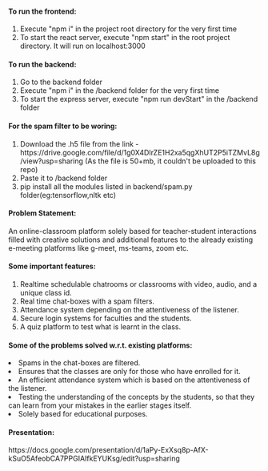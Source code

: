<h4>To run the frontend:</h4>
<ol>
  <li>Execute "npm i" in the project root directory for the very first time</li>
  <li>To start the react server, execute "npm start" in the root project directory. It will run on localhost:3000</li>
</ol>

<h4>To run the backend:</h4>
<ol>
  <li>Go to the backend folder</li>
  <li>Execute "npm i" in the /backend folder for the very first time</li>
  <li>To start the express server, execute "npm run devStart" in the /backend folder</li>
</ol>

<h4>For the spam filter to be woring:</h4>
<ol>
  <li>Download the .h5 file from the link - https://drive.google.com/file/d/1g0X4DIrZE1H2xa5qgXhUT2P5iTZMvL8g/view?usp=sharing (As the file is 50+mb, it couldn't be uploaded to this repo)</li>
  <li>Paste it to /backend folder</li>
  <li>pip install all the modules listed in backend/spam.py folder(eg:tensorflow,nltk etc)</li>
</ol>
  
<h4>Problem Statement:</h4>
An online-classroom platform solely based for teacher-student
interactions filled with creative solutions and additional features to the
already existing e-meeting platforms like g-meet, ms-teams, zoom etc.

<h4>Some important features:</h4>
<ol>
<li>Realtime schedulable chatrooms or classrooms with video, audio,
and a unique class id.
<li>Real time chat-boxes with a spam filters.
<li>Attendance system depending on the attentiveness of the listener.
<li>Secure login systems for faculties and the students.
<li>A quiz platform to test what is learnt in the class.
</ol>

<h4>Some of the problems solved w.r.t. existing platforms:</h4>
<li>Spams in the chat-boxes are filtered.
<li>Ensures that the classes are only for those who have enrolled for it.
<li>An efficient attendance system which is based on the attentiveness of
the listener.
<li>Testing the understanding of the concepts by the students, so that they
can learn from your mistakes in the earlier stages itself.
<li>Solely based for educational purposes.
  
  <h4>Presentation:</h4>
  https://docs.google.com/presentation/d/1aPy-ExXsq8p-AfX-kSuO5AfeobCA7PPGIAIfkEYUKsg/edit?usp=sharing

